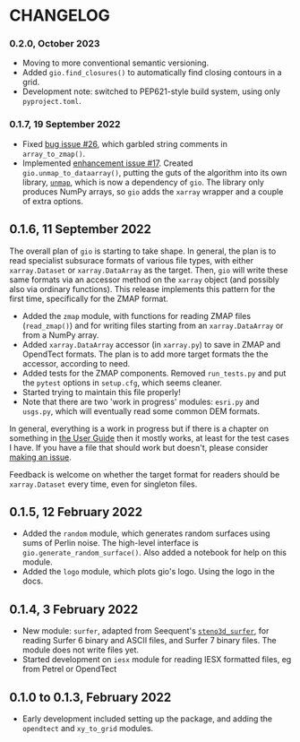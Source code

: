 # CHANGELOG

### 0.2.0, October 2023

- Moving to more conventional semantic versioning.
- Added `gio.find_closures()` to automatically find closing contours in a grid.
- Development note: switched to PEP621-style build system, using only `pyproject.toml`.


### 0.1.7, 19 September 2022

- Fixed [bug issue #26](https://github.com/agilescientific/gio/issues/26), which garbled string comments in `array_to_zmap()`.
- Implemented [enhancement issue #17](https://github.com/agilescientific/gio/issues/17). Created `gio.unmap_to_dataarray()`, putting the guts of the algorithm into its own library, [`unmap`](https://kwinkunks.github.io/unmap), which is now a dependency of `gio`. The library only produces NumPy arrays, so `gio` adds the `xarray` wrapper and a couple of extra options. 


## 0.1.6, 11 September 2022

The overall plan of `gio` is starting to take shape. In general, the plan is to read specialist subsurace formats of various file types, with either `xarray.Dataset` or `xarray.DataArray` as the target. Then, `gio` will write these same formats via an accessor method on the `xarray` object (and possibly also via ordinary functions). This release implements this pattern for the first time, specifically for the ZMAP format.

- Added the `zmap` module, with functions for reading ZMAP files (`read_zmap()`) and for writing files starting from an `xarray.DataArray` or from a NumPy array.
- Added `xarray.DataArray` accessor (in `xarray.py`) to save in ZMAP and OpendTect formats. The plan is to add more target formats the the accessor, according to need.
- Added tests for the ZMAP components. Removed `run_tests.py` and put the `pytest` options in `setup.cfg`, which seems cleaner.
- Started trying to maintain this file properly!
- Note that there are two 'work in progress' modules: `esri.py` and `usgs.py`, which will eventually read some common DEM formats.

In general, everything is a work in progress but if there is a chapter on something in [the User Guide](https://code.agilescientific.com/gio/index.html#user-guide) then it mostly works, at least for the test cases I have. If you have a file that should work but doesn't, please consider [making an issue](https://github.com/agilescientific/gio/issues).

Feedback is welcome on whether the target format for readers should be `xarray.Dataset` every time, even for singleton files.


## 0.1.5, 12 February 2022

- Added the `random` module, which generates random surfaces using sums of Perlin noise. The high-level interface is `gio.generate_random_surface()`. Also added a notebook for help on this module.
- Added the `logo` module, which plots gio's logo. Using the logo in the docs.


## 0.1.4, 3 February 2022

- New module: `surfer`, adapted from Seequent's [`steno3d_surfer`](https://pypi.org/project/steno3d_surfer), for reading Surfer 6 binary and ASCII files, and Surfer 7 binary files. The module does not write files yet.
- Started development on `iesx` module for reading IESX formatted files, eg from Petrel or OpendTect


## 0.1.0 to 0.1.3, February 2022

- Early development included setting up the package, and adding the `opendtect` and `xy_to_grid` modules.
